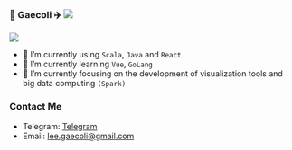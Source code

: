 ### 👋 Gaecoli ✈️ ![](https://views.whatilearened.today/views/github/gaecoli/gaecoli.svg)

<!-- ![](https://github-readme-stats.vercel.app/api?username=gaecoli&show_icons=true&line_height=21&show_icons=true&theme=vue&hide_border=true)   -->

<!-- ![](https://github-readme-stats-gray-kappa.vercel.app/api?username=gaecoli&count_private=true&show_icons=true) -->
![](https://github-readme-stats.vercel.app/api/top-langs/?username=gaecoli&show_icons=true&layout=compact&theme=vue&hide_border=true&hide=html,css)


- 🌱 I’m currently using `Scala`, `Java` and `React`
- 🔭 I’m currently learning `Vue`, `GoLang`
- 🚀 I’m currently focusing on the development of visualization tools and big data computing `(Spark)`

### Contact Me
- Telegram: [Telegram](https://t.me/peterguyu)
- Email: lee.gaecoli@gmail.com
